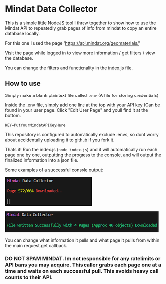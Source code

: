 # Mindat Data Collector
 
This is a simple little NodeJS tool I threw together to show how to use the Mindat API to repeatedly grab pages of info from mindat to copy an entire database locally.

For this one I used the page 'https://api.mindat.org/geomaterials/'

Visit the page while logged in to view more information / get filters / view the database.

You can change the filters and functionality in the index.js file.

## How to use

Simply make a blank plaintext file called `.env` (A file for storing credentials)

Inside the .env file, simply add one line at the top with your API key (Can be found in your user page. Click "Edit User Page" and youll find it at the bottom.

```dotenv
KEY=PutYourMindatAPIKeyHere
```

This repository is configured to automatically exclude .envs, so dont worry about accidentally uploading it to github if you fork it.

Thats it! Run the index.js (`node index.js`) and it will automatically run each page one by one, outputting the progress to the console, and will output the finalized information into a json file.

Some examples of a successful console output:

![image](img/download_progress.png)

![image](img/download_finished.png)

You can change what information it pulls and what page it pulls from within the main request.get callback.

### DO NOT SPAM MINDAT. Im not responsible for any ratelimits or API bans you may acquire. This caller grabs each page one at a time and waits on each successful pull. This avoids heavy call counts to their API.
